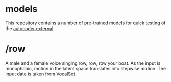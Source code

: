 # models

This repository contains a number of pre-trained models for quick testing of the [autocoder external](https://).

# /row

A male and a female voice singing row, row, row your boat. 
As the input is monophonic, motion in the latent space translates into stepwise motion.
The input data is taken from [VocalSet](https://zenodo.org/record/1203819).

